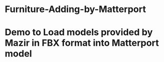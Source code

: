 # Furniture-Adding-by-Matterport
# Demo to Load models provided by Mazir in FBX format into Matterport model
